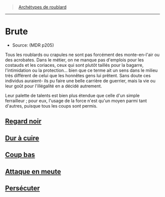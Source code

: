 ﻿---
!SubClassItem
ParentClassId: hd_rogue.md
Id: rogue_brute_hd.md#brute
RootId: rogue_brute_hd.md
ParentLink: rogue_hd.md#archétypes-de-roublard
Name: Brute
ParentName: Archétypes de roublard
NameLevel: 1
Source: (MDR p205)
Attributes: {}
---
>  [Archétypes de roublard](hd_rogue_archetypes_de_roublard.md)

---


# Brute

- Source: (MDR p205)

Tous les roublards ou crapules ne sont pas forcément des monte-en-l'air ou des acrobates. Dans le métier, on ne manque pas d'emplois pour les costauds et les coriaces, ceux qui sont plutôt taillés pour la bagarre, l'intimidation ou la protection… bien que ce terme ait un sens dans le milieu très différent de celui que les honnêtes gens lui prêtent. Sans doute ces individus auraient- ils pu faire une belle carrière de guerrier, mais la vie ou leur goût pour l'illégalité en a décidé autrement.

Leur palette de talents est bien plus étendue que celle d'un simple ferrailleur ; pour eux, l'usage de la force n'est qu'un moyen parmi tant d'autres, puisque tous les coups sont permis.



## [Regard noir](hd_rogue_brute_regard_noir.md)



## [Dur à cuire](hd_rogue_brute_dur_a_cuire.md)



## [Coup bas](hd_rogue_brute_coup_bas.md)



## [Attaque en meute](hd_rogue_brute_attaque_en_meute.md)



## [Persécuter](hd_rogue_brute_persecuter.md)

